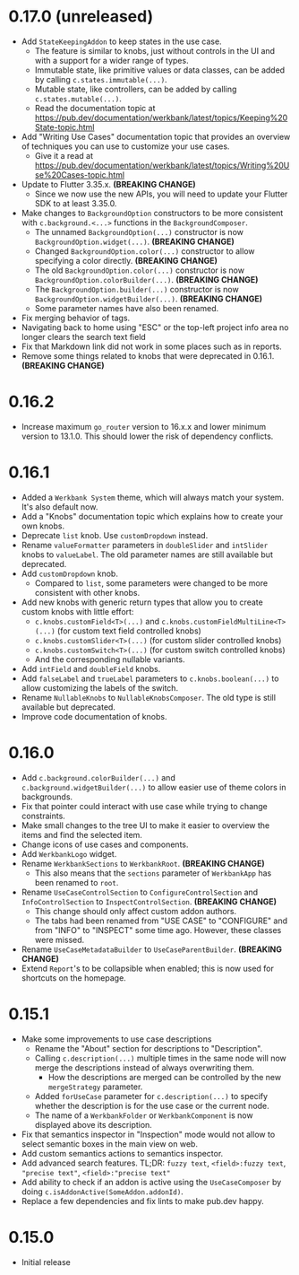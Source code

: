 # 0.17.0 (unreleased)
- Add `StateKeepingAddon` to keep states in the use case.
  - The feature is similar to knobs, just without controls in the UI and with a support for a wider range of types.
  - Immutable state, like primitive values or data classes, can be added by calling `c.states.immutable(...)`.
  - Mutable state, like controllers, can be added by calling `c.states.mutable(...)`.
  - Read the documentation topic at https://pub.dev/documentation/werkbank/latest/topics/Keeping%20State-topic.html
- Add "Writing Use Cases" documentation topic that provides an overview of techniques you can use to customize your use cases.
  - Give it a read at https://pub.dev/documentation/werkbank/latest/topics/Writing%20Use%20Cases-topic.html
- Update to Flutter 3.35.x. **(BREAKING CHANGE)**
  - Since we now use the new APIs, you will need to update your Flutter SDK to at least 3.35.0.
- Make changes to `BackgroundOption` constructors to be more consistent with `c.background.<...>` functions in the `BackgroundComposer`.
  - The unnamed `BackgroundOption(...)` constructor is now `BackgroundOption.widget(...)`. **(BREAKING CHANGE)**
  - Changed `BackgroundOption.color(...)` constructor to allow specifying a color directly. **(BREAKING CHANGE)**
  - The old `BackgroundOption.color(...)` constructor is now `BackgroundOption.colorBuilder(...)`. **(BREAKING CHANGE)**
  - The `BackgroundOption.builder(...)` constructor is now `BackgroundOption.widgetBuilder(...)`. **(BREAKING CHANGE)**
  - Some parameter names have also been renamed.
- Fix merging behavior of tags.
- Navigating back to home using "ESC" or the top-left project info area no longer clears the search text field
- Fix that Markdown link did not work in some places such as in reports.
- Remove some things related to knobs that were deprecated in 0.16.1. **(BREAKING CHANGE)**

# 0.16.2
- Increase maximum `go_router` version to 16.x.x and lower minimum version to 13.1.0.
  This should lower the risk of dependency conflicts.

# 0.16.1
- Added a `Werkbank System` theme, which will always match your system. It's also default now.
- Add a "Knobs" documentation topic which explains how to create your own knobs.
- Deprecate `list` knob. Use `customDropdown` instead.
- Rename `valueFormatter` parameters in `doubleSlider` and `intSlider` knobs to `valueLabel`.
  The old parameter names are still available but deprecated.
- Add `customDropdown` knob.
  - Compared to `list`, some parameters were changed to be more consistent with other knobs.
- Add new knobs with generic return types that allow you to create custom knobs with little effort:
  - `c.knobs.customField<T>(...)` and `c.knobs.customFieldMultiLine<T>(...)` (for custom text field controlled knobs)
  - `c.knobs.customSlider<T>(...)` (for custom slider controlled knobs)
  - `c.knobs.customSwitch<T>(...)` (for custom switch controlled knobs)
  - And the corresponding nullable variants.
- Add `intField` and `doubleField` knobs.
- Add `falseLabel` and `trueLabel` parameters to `c.knobs.boolean(...)` to allow customizing the labels of the switch.
- Rename `NullableKnobs` to `NullableKnobsComposer`. The old type is still available but deprecated.
- Improve code documentation of knobs.

# 0.16.0
- Add `c.background.colorBuilder(...)` and `c.background.widgetBuilder(...)` to allow easier use of theme colors in backgrounds.
- Fix that pointer could interact with use case while trying to change constraints.
- Make small changes to the tree UI to make it easier to overview the items and find the selected item.
- Change icons of use cases and components.
- Add `WerkbankLogo` widget.
- Rename `WerkbankSections` to `WerkbankRoot`. **(BREAKING CHANGE)**
  - This also means that the `sections` parameter of `WerkbankApp` has been renamed to `root`.
- Rename `UseCaseControlSection` to `ConfigureControlSection` and `InfoControlSection` to `InspectControlSection`. **(BREAKING CHANGE)**
  - This change should only affect custom addon authors.
  - The tabs had been renamed from "USE CASE" to "CONFIGURE" and from "INFO" to "INSPECT" some time ago. However, these classes were missed.
- Rename `UseCaseMetadataBuilder` to `UseCaseParentBuilder`. **(BREAKING CHANGE)**
- Extend `Report`'s to be collapsible when enabled; this is now used for shortcuts on the homepage.

# 0.15.1
- Make some improvements to use case descriptions
  - Rename the "About" section for descriptions to "Description".
  - Calling `c.description(...)` multiple times in the same node will now merge the descriptions instead of always overwriting them.
    - How the descriptions are merged can be controlled by the new `mergeStrategy` parameter.
  - Added `forUseCase` parameter for `c.description(...)` to specify whether the description is for the use case or the current node.
  - The name of a `WerkbankFolder` or `WerkbankComponent` is now displayed above its description.
- Fix that semantics inspector in "Inspection" mode would not allow to select semantic boxes in the main view on web.
- Add custom semantics actions to semantics inspector.
- Add advanced search features. TL;DR: `fuzzy text`, `<field>:fuzzy text`, `"precise text"`, `<field>:"precise text"`
- Add ability to check if an addon is active using the `UseCaseComposer` by doing `c.isAddonActive(SomeAddon.addonId)`.
- Replace a few dependencies and fix lints to make pub.dev happy.

# 0.15.0

- Initial release
